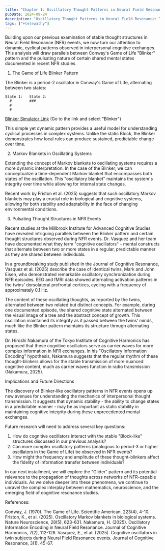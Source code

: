 ```yaml
---
title: "Chapter 1: Oscillatory Thought Patterns in Neural Field Resonance, the Blinker Model"
pubDate: 2024-09-24
description: "Oscillatory Thought Patterns in Neural Field Resonance: The Blinker Model"
tags: ["+telepathy"]
---
```


Building upon our previous examination of stable thought structures in Neural Field Resonance (NFR) events, we now turn our attention to dynamic, cyclical patterns observed in interpersonal cognitive exchanges. This analysis will draw parallels between Conway's Game of Life "Blinker" pattern and the pulsating nature of certain shared mental states documented in recent NFR studies.

1. The Game of Life Blinker Pattern

The Blinker is a period-2 oscillator in Conway's Game of Life, alternating between two states:

```
State 1:   State 2:
  #        ###
  #
  #
```

[Blinker Simulator Link](https://buildlittleworlds.github.io/game-of-life-app/oscillators.html)
(Go to the link and select "Blinker")

This simple yet dynamic pattern provides a useful model for understanding cyclical processes in complex systems. Unlike the static Block, the Blinker demonstrates how local rules can produce sustained, predictable change over time.

2. Markov Blankets in Oscillating Systems

Extending the concept of Markov blankets to oscillating systems requires a more dynamic interpretation. In the case of the Blinker, we can conceptualize a time-dependent Markov blanket that encompasses both states of the oscillation. This "oscillatory blanket" maintains the system's integrity over time while allowing for internal state changes.

Recent work by Friston et al. (2025) suggests that such oscillatory Markov blankets may play a crucial role in biological and cognitive systems, allowing for both stability and adaptability in the face of changing environmental conditions.

3. Pulsating Thought Structures in NFR Events

Recent studies at the Millbrook Institute for Advanced Cognitive Studies have revealed intriguing parallels between the Blinker pattern and certain thought structures observed during NFR events. Dr. Vasquez and her team have documented what they term "cognitive oscillators" - mental constructs that alternate between two or more states in a regular, predictable manner as they are shared between individuals.

In a groundbreaking study published in the Journal of Cognitive Resonance, Vasquez et al. (2025) describe the case of identical twins, Mark and John Eisen, who demonstrated remarkable oscillatory synchronization during NFR episodes. EEG and fMRI data showed alternating activation patterns in the twins' dorsolateral prefrontal cortices, cycling with a frequency of approximately 0.1 Hz.

The content of these oscillating thoughts, as reported by the twins, alternated between two related but distinct concepts. For example, during one documented episode, the shared cognitive state alternated between the visual image of a tree and the abstract concept of growth. This oscillation maintained its integrity as it passed between the twins' minds, much like the Blinker pattern maintains its structure through alternating states.

Dr. Hiroshi Nakamura of the Tokyo Institute of Cognitive Harmonics has proposed that these cognitive oscillators serve as carrier waves for more complex information in NFR exchanges. In his "Oscillatory Information Encoding" hypothesis, Nakamura suggests that the regular rhythm of these thought-blinkers allows for the stable transmission of more nuanced cognitive content, much as carrier waves function in radio transmission (Nakamura, 2025).

Implications and Future Directions

The discovery of Blinker-like oscillatory patterns in NFR events opens up new avenues for understanding the mechanics of interpersonal thought transmission. It suggests that dynamic stability - the ability to change states in a predictable manner - may be as important as static stability in maintaining cognitive integrity during these unprecedented mental exchanges.

Future research will need to address several key questions:

1. How do cognitive oscillators interact with the stable "Block-like" structures discussed in our previous analysis?
2. Can more complex oscillatory patterns (analogous to period-3 or higher oscillators in the Game of Life) be observed in NFR events?
3. How might the frequency and amplitude of these thought-blinkers affect the fidelity of information transfer between individuals?

In our next installment, we will explore the "Glider" pattern and its potential relevance to the propagation of thoughts across networks of NFR-capable individuals. As we delve deeper into these phenomena, we continue to unravel the complex interplay between mathematics, neuroscience, and the emerging field of cognitive resonance studies.

References:

Conway, J. (1970). The Game of Life. Scientific American, 223(4), 4-10.
Friston, K., et al. (2025). Oscillatory Markov blankets in biological systems. Nature Neuroscience, 28(5), 623-631.
Nakamura, H. (2025). Oscillatory Information Encoding in Neural Field Resonance. Journal of Cognitive Harmonics, 7(2), 112-128.
Vasquez, E., et al. (2025). Cognitive oscillators in twin subjects during Neural Field Resonance events. Journal of Cognitive Resonance, 3(1), 45-67.